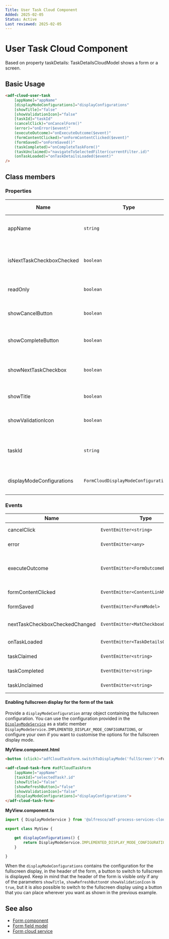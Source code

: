 ```yaml
---
Title: User Task Cloud Component
Added: 2025-02-05
Status: Active
Last reviewed: 2025-02-05
---
```


# User Task Cloud Component

Based on property taskDetails: TaskDetailsCloudModel shows a form or a screen. 

## Basic Usage

```html
<adf-cloud-user-task
    [appName]="appName"
    [displayModeConfigurations]="displayConfigurations"
    [showTitle]="false"
    [showValidationIcon]="false"
    [taskId]="taskId"
    (cancelClick)="onCancelForm()"
    (error)="onError($event)"
    (executeOutcome)="onExecuteOutcome($event)"
    (formContentClicked)="onFormContentClicked($event)"
    (formSaved)="onFormSaved()"
    (taskCompleted)="onCompleteTaskForm()"
    (taskUnclaimed)="navigateToSelectedFilter(currentFilter.id)"
    (onTaskLoaded)="onTaskDetailsLoaded($event)"
/>
```

## Class members

### Properties

| Name                      | Type                                  | Default value | Description                                                         |
| ------------------------- | ------------------------------------- | ------------- | ------------------------------------------------------------------- |
| appName                   | `string`                              | ""            | App id to fetch corresponding form and values.                      |
| isNextTaskCheckboxChecked | `boolean`                             | false         | Whether the `Open next task` checkbox is checked by default or not. |
| readOnly                  | `boolean`                             | false         | Toggle readonly state of the task.                                  |
| showCancelButton          | `boolean`                             | true          | Toggle rendering of the `Cancel` button.                            |
| showCompleteButton        | `boolean`                             | true          | Toggle rendering of the `Complete` button.                          |
| showNextTaskCheckbox      | `boolean`                             | false         | Toggle rendering of the `Open next task` checkbox.                  |
| showTitle                 | `boolean`                             | true          | Toggle rendering of the form title.                                 |
| showValidationIcon        | `boolean`                             | true          | Toggle rendering of the `Validation` icon.                          |
| taskId                    | `string`                              |               | Task id to fetch corresponding form and values.                     |
| displayModeConfigurations | `FormCloudDisplayModeConfiguration[]` |               | The available display configurations for the form                   |

### Events

| Name                           | Type                                  | Description                                                                                            |
| ------------------------------ | ------------------------------------- | ------------------------------------------------------------------------------------------------------ |
| cancelClick                    | `EventEmitter<string>`                | Emitted when the cancel button is clicked.                                                             |
| error                          | `EventEmitter<any>`                   | Emitted when any error occurs.                                                                         |
| executeOutcome                 | `EventEmitter<FormOutcomeEvent>`      | Emitted when any outcome is executed. Default behaviour can be prevented via `event.preventDefault()`. |
| formContentClicked             | `EventEmitter<ContentLinkModel>`      | Emitted when form content is clicked.                                                                  |
| formSaved                      | `EventEmitter<FormModel>`             | Emitted when the form is saved.                                                                        |
| nextTaskCheckboxCheckedChanged | `EventEmitter<MatCheckboxChange>`     | Emitted when the `Open next task` checkbox was toggled.                                                |
| onTaskLoaded                   | `EventEmitter<TaskDetailsCloudModel>` | Emitted when a task is loaded.                                                                         |
| taskClaimed                    | `EventEmitter<string>`                | Emitted when the task is claimed.                                                                      |
| taskCompleted                  | `EventEmitter<string>`                | Emitted when the task is completed.                                                                    |
| taskUnclaimed                  | `EventEmitter<string>`                | Emitted when the task is unclaimed.                                                                    |

#### Enabling fullscreen display for the form of the task

Provide a `displayModeConfiguration` array object containing the fullscreen configuration. You can use the configuration provided in the [`DisplayModeService`](../../../lib/process-services-cloud/src/lib/form/services/display-mode.service.ts) as a static member `DisplayModeService.IMPLEMENTED_DISPLAY_MODE_CONFIGURATIONS`, or configure your own if you want to customise the options for the fullscreen display mode.

**MyView.component.html**

```html
<button (click)="adfCloudTaskForm.switchToDisplayMode('fullScreen')">Full screen</button>

<adf-cloud-task-form #adfCloudTaskForm
    [appName]="appName"
    [taskId]="selectedTask?.id"
    [showTitle]="false"
    [showRefreshButton]="false"
    [showValidationIcon]="false"
    [displayModeConfigurations]="displayConfigurations">
</adf-cloud-task-form>
```

**MyView.component.ts**

```ts
import { DisplayModeService } from '@alfresco/adf-process-services-cloud';

export class MyView {

    get displayConfigurations() {
        return DisplayModeService.IMPLEMENTED_DISPLAY_MODE_CONFIGURATIONS;
    }

}
```

When the `displayModeConfigurations` contains the configuration for the fullscreen display, in the header of the form, a button to switch to fullscreen is displayed. Keep in mind that the header of the form is visible only if any of the parameters `showTitle`, `showRefreshButton`or `showValidationIcon` is `true`, but it is also possible to switch to the fullscreen display using a button that you can place wherever you want as shown in the previous example.

## See also

-   [Form component](./form-cloud.component.md)
-   [Form field model](../../core/models/form-field.model.md)
-   [Form cloud service](../services/form-cloud.service.md)
